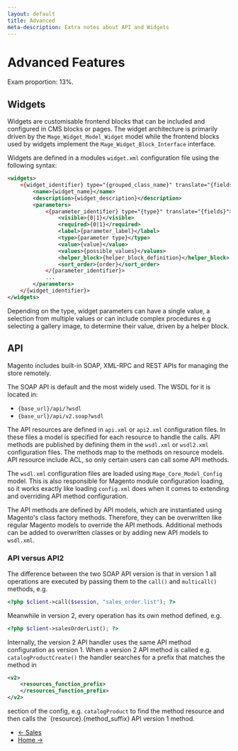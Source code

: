 ```yaml
---
layout: default
title: Advanced
meta-description: Extra notes about API and Widgets
---
```


# Advanced Features

Exam proportion: 13%.

## Widgets

Widgets are customisable frontend blocks that can be included and configured in CMS blocks or pages.  The widget architecture is primarily driven by the `Mage_Widget_Model_Widget` model while the frontend blocks used by widgets implement the `Mage_Widget_Block_Interface` interface.

Widgets are defined in a modules `widget.xml` configuration file using the following syntax:

```xml
<widgets>
    <{widget_identifier} type="{grouped_class_name}" translate="{fields}" module="{module_name}">
        <name>{widget_name}</name>
        <description>{widget_description}</description>
        <parameters>
            <{parameter_identifier} type="{type}" translate="{fields}">
                <visible>{0|1}</visible>
                <required>{0|1}</required>
                <label>{parameter_label}</label>
                <type>{parameter type}</type>
                <value>{value}</value>
                <values>{possible_values}</values>
                <helper_block>{helper_block_definition}</helper_block>
                <sort_order>{order}</sort_order>
            </{parameter_identifier}>
            ...
        </parameters>
    </{widget_identifier}>
</widgets>
```

Depending on the type, widget parameters can have a single value, a selection from multiple values or can include complex procedures e.g selecting a gallery image, to determine their value, driven by a helper block.

## API

Magento includes built-in SOAP, XML-RPC and REST APIs for managing the store remotely.

The SOAP API is default and the most widely used.  The WSDL for it is located in:

- `{base_url}/api/?wsdl`
- `{base_url}/api/v2.soap?wsdl`

The API resources are defined in `api.xml` or `api2.xml` configuration files.  In these files a model is specified for each resource to handle the calls. API methods are published by defining them in the `wsdl.xml` or `wsdl2.xml` configuration files.  The methods map to the methods on resource models.  API resource include ACL, so only certain users can call some API methods.

The `wsdl.xml` configuration files are loaded using `Mage_Core_Model_Config` model.  This is also responsible for Magento module configuration loading, so it works exactly like loading `config.xml` does when it comes to extending and overriding API method configuration.

The API methods are defined by API models, which are instantiated using Magento's class factory methods.  Therefore, they can be overwritten like regular Magento models to override the API methods. Additional methods can be added to overwritten classes or by adding new API models to `wsdl.xml`.


### API versus API2

The difference between the two SOAP API version is that in version 1 all operations are executed by passing them to the `call()` and `multicall()` methods, e.g.

```php
<?php $client->call($session, "sales_order.list"); ?>
```

Meanwhile in version 2, every operation has its own method defined, e.g.

```php
<?php $client->salesOrderList(); ?>
```

Internally, the version 2 API handler uses the same API method configuration as version 1.  When a version 2 API method is called e.g. `catalogProductCreate()` the handler searches for a prefix that matches the method in

```xml
<v2>
	<resources_function_prefix>
    </resources_function_prefix>
</v2>
```

section of the config, e.g. `catalogProduct` to find the method resource and then calls the `{resource}.{method_suffix} API version 1 method.

<ul class="navigation">
    <li class="prev"><a href="/sales.html">&larr; Sales</a>
    <li class="next"><a href="/">Home &rarr;</a>
</ul>








